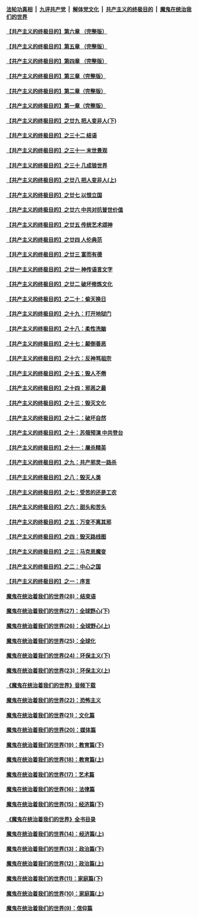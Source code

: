 ####  [法轮功真相](../../../../basic/blob/master/README.md?t=05310401) &nbsp;|&nbsp; [九评共产党](../../../../9ping.md/blob/master/README.md?t=05310401) &nbsp;|&nbsp; [解体党文化](../../../../jtdwh.md/blob/master/README.md?t=05310401)  &nbsp;|&nbsp; [共产主义的终极目的](../../../../gczydzjmd.md/blob/master/README.md?t=05310401) &nbsp;|&nbsp; [魔鬼在统治我们的世界](../../../../mgztzwmdsj.md/blob/master/README.md?t=05310401) 

#### [【共产主义的终极目的】第六章 （完整版）](../pages/nsc422/n11428913.md?t=05310401) 

#### [【共产主义的终极目的】第五章 （完整版）](../pages/nsc422/n11428912.md?t=05310401) 

#### [【共产主义的终极目的】第四章 （完整版）](../pages/nsc422/n11428907.md?t=05310401) 

#### [【共产主义的终极目的】第三章（完整版）](../pages/nsc422/n11428848.md?t=05310401) 

#### [【共产主义的终极目的】第二章（完整版）](../pages/nsc422/n11428831.md?t=05310401) 

#### [【共产主义的终极目的】第一章（完整版）](../pages/nsc422/n11417651.md?t=05310401) 

#### [【共产主义的终极目的】之廿九 把人变非人(下)](../pages/nsc422/n11344140.md?t=05310401) 

#### [【共产主义的终极目的】之三十二 结语](../pages/nsc422/n11360535.md?t=05310401) 

#### [【共产主义的终极目的】之三十一 末世景观](../pages/nsc422/n11351129.md?t=05310401) 

#### [【共产主义的终极目的】之三十 几成狼世界](../pages/nsc422/n11348280.md?t=05310401) 

#### [【共产主义的终极目的】之廿八 把人变非人(上)](../pages/nsc422/n11340492.md?t=05310401) 

#### [【共产主义的终极目的】之廿七 以恨立国](../pages/nsc422/n11336944.md?t=05310401) 

#### [【共产主义的终极目的】之廿六 中共对抗普世价值](../pages/nsc422/n11324785.md?t=05310401) 

#### [【共产主义的终极目的】之廿五 传统艺术颂神](../pages/nsc422/n11296396.md?t=05310401) 

#### [【共产主义的终极目的】之廿四 人伦典范](../pages/nsc422/n11296397.md?t=05310401) 

#### [【共产主义的终极目的】之廿三 富而有德](../pages/nsc422/n11283598.md?t=05310401) 

#### [【共产主义的终极目的】之廿一 神传语言文字](../pages/nsc422/n11263265.md?t=05310401) 

#### [【共产主义的终极目的】之廿二 破坏修炼文化](../pages/nsc422/n11245728.md?t=05310401) 

#### [【共产主义的终极目的】之二十：偷天换日](../pages/nsc422/n11238846.md?t=05310401) 

#### [【共产主义的终极目的】之十九：打开地狱门](../pages/nsc422/n11206376.md?t=05310401) 

#### [【共产主义的终极目的】之十八：柔性洗脑](../pages/nsc422/n11199994.md?t=05310401) 

#### [【共产主义的终极目的】之十七：颠倒善恶](../pages/nsc422/n11179782.md?t=05310401) 

#### [【共产主义的终极目的】之十六：反神骂祖宗](../pages/nsc422/n11166798.md?t=05310401) 

#### [【共产主义的终极目的】之十五：毁人不倦](../pages/nsc422/n11166792.md?t=05310401) 

#### [【共产主义的终极目的】之十四：邪恶之最](../pages/nsc422/n11150249.md?t=05310401) 

#### [【共产主义的终极目的】之十三：毁灭文化](../pages/nsc422/n11135227.md?t=05310401) 

#### [【共产主义的终极目的】之十二：破坏自然](../pages/nsc422/n11135214.md?t=05310401) 

#### [【共产主义的终极目的】之十：苏俄预演 中共登台](../pages/nsc422/n11118424.md?t=05310401) 

#### [【共产主义的终极目的】之十一：屠杀精英](../pages/nsc422/n11118442.md?t=05310401) 

#### [【共产主义的终极目的】之九：共产邪灵一路杀](../pages/nsc422/n11114139.md?t=05310401) 

#### [【共产主义的终极目的】之八：毁灭人类](../pages/nsc422/n11108503.md?t=05310401) 

#### [【共产主义的终极目的】之七：受苦的还是工农](../pages/nsc422/n11101809.md?t=05310401) 

#### [【共产主义的终极目的】之六：甜头和苦头](../pages/nsc422/n11096971.md?t=05310401) 

#### [【共产主义的终极目的】之五：万变不离其邪](../pages/nsc422/n11091285.md?t=05310401) 

#### [【共产主义的终极目的】之四：毁灭路线图](../pages/nsc422/n11086284.md?t=05310401) 

#### [【共产主义的终极目的】之三：马克思魔变](../pages/nsc422/n11061941.md?t=05310401) 

#### [【共产主义的终极目的】之二：中心之国](../pages/nsc422/n11047728.md?t=05310401) 

#### [【共产主义的终极目的】之一：序言](../pages/nsc422/n11086077.md?t=05310401) 

#### [魔鬼在统治着我们的世界(28)：结束语](../pages/nsc422/n10936246.md?t=05310401) 

#### [魔鬼在统治着我们的世界(27)：全球野心(下)](../pages/nsc422/n10928319.md?t=05310401) 

#### [魔鬼在统治着我们的世界(26)：全球野心(上)](../pages/nsc422/n10900318.md?t=05310401) 

#### [魔鬼在统治着我们的世界(25)：全球化](../pages/nsc422/n10788205.md?t=05310401) 

#### [魔鬼在统治着我们的世界(24)：环保主义(下)](../pages/nsc422/n10695307.md?t=05310401) 

#### [魔鬼在统治着我们的世界(23)：环保主义(上)](../pages/nsc422/n10688613.md?t=05310401) 

#### [《魔鬼在统治着我们的世界》音频下载](../pages/nsc422/n10635553.md?t=05310401) 

#### [魔鬼在统治着我们的世界(22)：恐怖主义](../pages/nsc422/n10614727.md?t=05310401) 

#### [魔鬼在统治着我们的世界(21)：文化篇](../pages/nsc422/n10597706.md?t=05310401) 

#### [魔鬼在统治着我们的世界(20)：媒体篇](../pages/nsc422/n10586579.md?t=05310401) 

#### [魔鬼在统治着我们的世界(19)：教育篇(下)](../pages/nsc422/n10564808.md?t=05310401) 

#### [魔鬼在统治着我们的世界(18)：教育篇(上)](../pages/nsc422/n10526970.md?t=05310401) 

#### [魔鬼在统治着我们的世界(17)：艺术篇](../pages/nsc422/n10499093.md?t=05310401) 

#### [魔鬼在统治着我们的世界(16)：法律篇](../pages/nsc422/n10485969.md?t=05310401) 

#### [魔鬼在统治着我们的世界(15)：经济篇(下)](../pages/nsc422/n10469975.md?t=05310401) 

#### [《魔鬼在统治着我们的世界》全书目录](../pages/nsc422/n10464261.md?t=05310401) 

#### [魔鬼在统治着我们的世界(14)：经济篇(上)](../pages/nsc422/n10457370.md?t=05310401) 

#### [魔鬼在统治着我们的世界(13)：政治篇(下)](../pages/nsc422/n10448270.md?t=05310401) 

#### [魔鬼在统治着我们的世界(12)：政治篇(上)](../pages/nsc422/n10444576.md?t=05310401) 

#### [魔鬼在统治着我们的世界(11)：家庭篇(下)](../pages/nsc422/n10440961.md?t=05310401) 

#### [魔鬼在统治着我们的世界(10)：家庭篇(上)](../pages/nsc422/n10435448.md?t=05310401) 

#### [魔鬼在统治着我们的世界(9)：信仰篇](../pages/nsc422/n10432159.md?t=05310401) 

